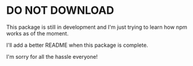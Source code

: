 # DO NOT DOWNLOAD
This package is still in development and I'm just trying to learn how npm works as of the moment.

I'll add a better README when this package is complete.

I'm sorry for all the hassle everyone!
